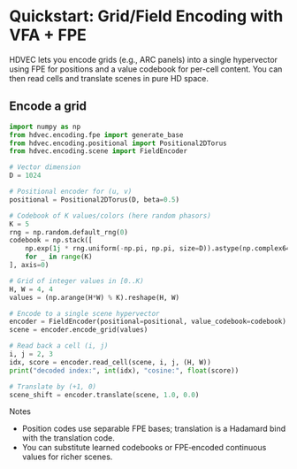 # Quickstart: Grid/Field Encoding with VFA + FPE

HDVEC lets you encode grids (e.g., ARC panels) into a single hypervector using FPE for positions and a value codebook for per-cell content. You can then read cells and translate scenes in pure HD space.

## Encode a grid

```python
import numpy as np
from hdvec.encoding.fpe import generate_base
from hdvec.encoding.positional import Positional2DTorus
from hdvec.encoding.scene import FieldEncoder

# Vector dimension
D = 1024

# Positional encoder for (u, v)
positional = Positional2DTorus(D, beta=0.5)

# Codebook of K values/colors (here random phasors)
K = 5
rng = np.random.default_rng(0)
codebook = np.stack([
    np.exp(1j * rng.uniform(-np.pi, np.pi, size=D)).astype(np.complex64)
    for _ in range(K)
], axis=0)

# Grid of integer values in [0..K)
H, W = 4, 4
values = (np.arange(H*W) % K).reshape(H, W)

# Encode to a single scene hypervector
encoder = FieldEncoder(positional=positional, value_codebook=codebook)
scene = encoder.encode_grid(values)

# Read back a cell (i, j)
i, j = 2, 3
idx, score = encoder.read_cell(scene, i, j, (H, W))
print("decoded index:", int(idx), "cosine:", float(score))

# Translate by (+1, 0)
scene_shift = encoder.translate(scene, 1.0, 0.0)
```

Notes
- Position codes use separable FPE bases; translation is a Hadamard bind with the translation code.
- You can substitute learned codebooks or FPE‑encoded continuous values for richer scenes.
